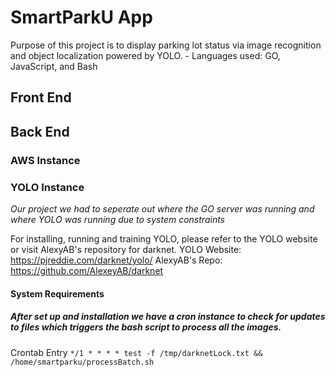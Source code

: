 # SmartParkU App
Purpose of this project is to display parking lot status via image recognition and object localization powered by YOLO. 
	- Languages used: GO, JavaScript, and Bash
	
## Front End

## Back End

### AWS Instance

### YOLO Instance
*Our project we had to seperate out where the GO server was running and where YOLO was running due to system constraints*

For installing, running and training YOLO, please refer to the YOLO website or visit AlexyAB's repository for darknet.
	YOLO Website: https://pjreddie.com/darknet/yolo/ 
	AlexyAB's Repo: https://github.com/AlexeyAB/darknet

#### System Requirements 	

##### After set up and installation we have a cron instance to check for updates to files which triggers the bash script to process all the images.

Crontab Entry 
	`*/1 * * * * test -f /tmp/darknetLock.txt && /home/smartparku/processBatch.sh`
